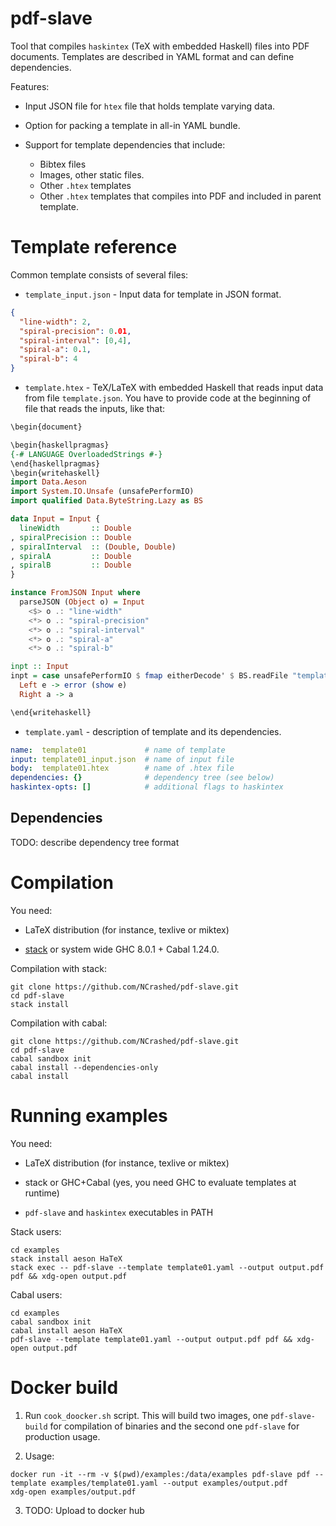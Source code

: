 pdf-slave
=========

Tool that compiles `haskintex` (TeX with embedded Haskell) files into PDF documents.
Templates are described in YAML format and can define dependencies.

Features:

* Input JSON file for `htex` file that holds template varying data.

* Option for packing a template in all-in YAML bundle.

* Support for template dependencies that include:
  - Bibtex files
  - Images, other static files.
  - Other `.htex` templates
  - Other `.htex` templates that compiles into PDF and included in parent template.

Template reference
==================

Common template consists of several files:

* `template_input.json` - Input data for template in JSON format.

``` JSON
{
  "line-width": 2,
  "spiral-precision": 0.01,
  "spiral-interval": [0,4],
  "spiral-a": 0.1,
  "spiral-b": 4
}
```

* `template.htex` - TeX/LaTeX with embedded Haskell that reads input data from
file `template.json`. You have to provide code at the beginning of file that reads
the inputs, like that:

``` Haskell
\begin{document}

\begin{haskellpragmas}
{-# LANGUAGE OverloadedStrings #-}
\end{haskellpragmas}
\begin{writehaskell}
import Data.Aeson
import System.IO.Unsafe (unsafePerformIO)
import qualified Data.ByteString.Lazy as BS

data Input = Input {
  lineWidth       :: Double
, spiralPrecision :: Double
, spiralInterval  :: (Double, Double)
, spiralA         :: Double
, spiralB         :: Double
}

instance FromJSON Input where
  parseJSON (Object o) = Input
    <$> o .: "line-width"
    <*> o .: "spiral-precision"
    <*> o .: "spiral-interval"
    <*> o .: "spiral-a"
    <*> o .: "spiral-b"

inpt :: Input
inpt = case unsafePerformIO $ fmap eitherDecode' $ BS.readFile "template_input.json" of
  Left e -> error (show e)
  Right a -> a

\end{writehaskell}
```

* `template.yaml` - description of template and its dependencies.

``` YAML
name:  template01             # name of template
input: template01_input.json  # name of input file
body:  template01.htex        # name of .htex file
dependencies: {}              # dependency tree (see below)
haskintex-opts: []            # additional flags to haskintex
```

## Dependencies

TODO: describe dependency tree format

Compilation
===========

You need:

* LaTeX distribution (for instance, texlive or miktex)

* [stack](https://docs.haskellstack.org/en/stable/README/) or system wide GHC 8.0.1 + Cabal 1.24.0.

Compilation with stack:
```
git clone https://github.com/NCrashed/pdf-slave.git
cd pdf-slave
stack install
```

Compilation with cabal:
```
git clone https://github.com/NCrashed/pdf-slave.git
cd pdf-slave
cabal sandbox init
cabal install --dependencies-only
cabal install
```

Running examples
================

You need:

* LaTeX distribution (for instance, texlive or miktex)

* stack or GHC+Cabal (yes, you need GHC to evaluate templates at runtime)

* `pdf-slave` and `haskintex` executables in PATH

Stack users:
```
cd examples
stack install aeson HaTeX
stack exec -- pdf-slave --template template01.yaml --output output.pdf pdf && xdg-open output.pdf
```

Cabal users:
```
cd examples
cabal sandbox init
cabal install aeson HaTeX
pdf-slave --template template01.yaml --output output.pdf pdf && xdg-open output.pdf
```

Docker build
============

1. Run `cook_doocker.sh` script. This will build two images, one `pdf-slave-build` for compilation of binaries and the second one `pdf-slave` for production usage.

2. Usage:

```
docker run -it --rm -v $(pwd)/examples:/data/examples pdf-slave pdf --template examples/template01.yaml --output examples/output.pdf
xdg-open examples/output.pdf
```

3. TODO: Upload to docker hub